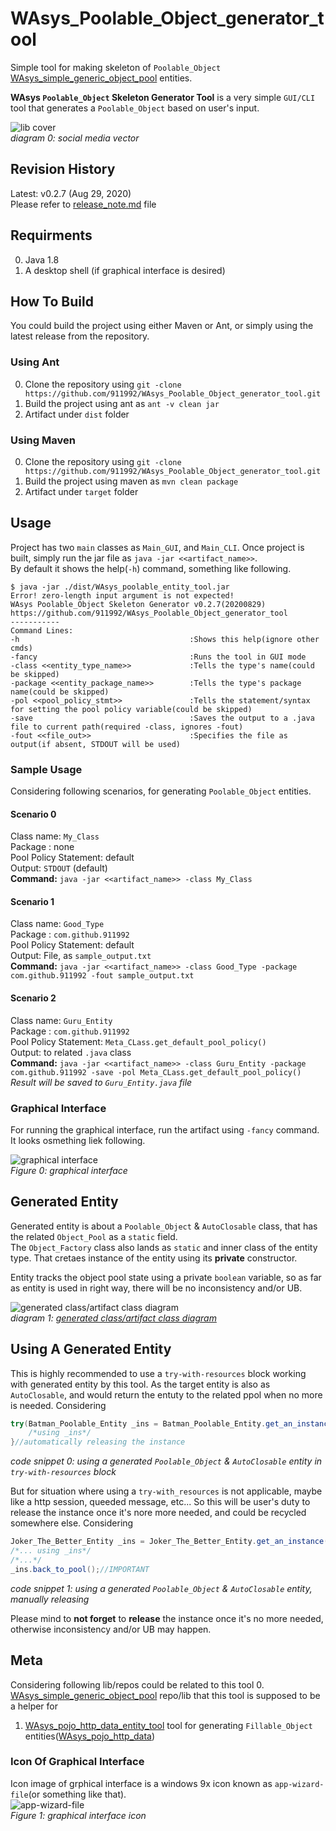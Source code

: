 # WAsys_Poolable_Object_generator_tool
Simple tool for making skeleton of `Poolable_Object` [WAsys_simple_generic_object_pool](https://github.com/911992/WAsys_simple_generic_object_pool) entities.

**WAsys `Poolable_Object` Skeleton Generator Tool** is a very simple `GUI/CLI` tool that generates a `Poolable_Object` based on user's input.  

![lib cover](./_docs/_diagrams/cover.svg)  
*diagram 0: social media vector*

## Revision History
Latest: v0.2.7 (Aug 29, 2020)  
Please refer to [release_note.md](./release_note.md) file  

## Requirments
0. Java 1.8  
1. A desktop shell (if graphical interface is desired)

## How To Build
You could build the project using either Maven or Ant, or simply using the latest release from the repository.  

### Using Ant
0. Clone the repository  using `git -clone https://github.com/911992/WAsys_Poolable_Object_generator_tool.git`
1. Build the project using ant as `ant -v clean jar`
2. Artifact under `dist` folder

### Using Maven
0. Clone the repository  using `git -clone https://github.com/911992/WAsys_Poolable_Object_generator_tool.git`
1. Build the project using maven as `mvn clean package`
2. Artifact under `target` folder

## Usage 
Project has two `main` classes as `Main_GUI`, and `Main_CLI`. Once project is built, simply run the jar file as `java -jar <<artifact_name>>`.  
By default it shows the help(`-h`) command, something like following.
```
$ java -jar ./dist/WAsys_poolable_entity_tool.jar
Error! zero-length input argument is not expected!
WAsys Poolable_Object Skeleton Generator v0.2.7(20200829)
https://github.com/911992/WAsys_Poolable_Object_generator_tool
-----------
Command Lines:
-h                                      :Shows this help(ignore other cmds)
-fancy                                  :Runs the tool in GUI mode
-class <<entity_type_name>>             :Tells the type's name(could be skipped)
-package <<entity_package_name>>        :Tells the type's package name(could be skipped)
-pol <<pool_policy_stmt>>               :Tells the statement/syntax for setting the pool policy variable(could be skipped)
-save                                   :Saves the output to a .java file to current path(required -class, ignores -fout)
-fout <<file_out>>                      :Specifies the file as output(if absent, STDOUT will be used)
```

### Sample Usage
Considering following scenarios, for generating `Poolable_Object` entities.  

#### Scenario 0
Class name: `My_Class`  
Package : none  
Pool Policy Statement: default  
Output: `STDOUT` (default)  
**Command:** `java -jar <<artifact_name>> -class My_Class`

#### Scenario 1
Class name: `Good_Type`  
Package : `com.github.911992`  
Pool Policy Statement: default  
Output: File, as `sample_output.txt`  
**Command:** `java -jar <<artifact_name>> -class Good_Type -package com.github.911992 -fout sample_output.txt`

#### Scenario 2
Class name: `Guru_Entity`  
Package : `com.github.911992`  
Pool Policy Statement: `Meta_CLass.get_default_pool_policy()`  
Output: to related `.java` class  
**Command:** `java -jar <<artifact_name>> -class Guru_Entity -package com.github.911992 -save -pol Meta_CLass.get_default_pool_policy()`  
*Result will be saved to `Guru_Entity.java` file*

### Graphical Interface
For running the graphical interface, run the artifact using `-fancy` command. It looks osmething liek following.

![graphical interface](./_docs/_images/graphical_interface_sample.png)  
*Figure 0: graphical interface*

## Generated Entity
Generated entity is about a `Poolable_Object` & `AutoClosable` class, that has the related `Object_Pool` as a `static` field.  
The `Object_Factory` class also lands as `static` and inner class of the entity type. That cretaes instance of the entity using its **private** constructor.  

Entity tracks the object pool state using a private `boolean` variable, so as far as entity is used in right way, there will be no inconsistency and/or UB.

![generated class/artifact class diagram](./_docs/_diagrams/gen_artifact_class_diagram_partial.svg)  
*diagram 1: [generated class/artifact class diagram](./_docs/_diagrams/gen_artifact_class_diagram.svg)*

## Using A Generated Entity
This is highly recommended to use a `try-with-resources` block working with generated entity by this tool. As the target entity is also as `AutoClosable`, and would return the entuty to the related ppol when no more is needed. Considering
```java
try(Batman_Poolable_Entity _ins = Batman_Poolable_Entity.get_an_instance();){
    /*using _ins*/
}//automatically releasing the instance
```
*code snippet 0: using a generated `Poolable_Object` & `AutoClosable` entity in `try-with-resources` block*

But for situation where using a `try-with_resources` is not applicable, maybe like a http session, queeded message, etc... So this will be user's duty to release the instance once it's nore more needed, and could be recycled somewhere else. Considering
```java
Joker_The_Better_Entity _ins = Joker_The_Better_Entity.get_an_instance();
/*... using _ins*/
/*...*/
_ins.back_to_pool();//IMPORTANT
```
*code snippet 1: using a generated `Poolable_Object` & `AutoClosable` entity, manually releasing*

Please mind to **not forget** to **release** the instance once it's no more needed, otherwise inconsistency and/or UB may happen.

## Meta
Considering following lib/repos could be related to this tool
0. [WAsys_simple_generic_object_pool](https://github.com/911992/WAsys_simple_generic_object_pool) repo/lib that this tool is supposed to be a helper for
1. [WAsys_pojo_http_data_entity_tool](https://github.com/911992/WAsys_pojo_http_data_entity_tool) tool for generating `Fillable_Object` entities([WAsys_pojo_http_data](https://github.com/911992/WAsys_pojo_http_data))


### Icon Of Graphical Interface
Icon image of grphical interface is a windows 9x icon known as `app-wizard-file`(or something like that).  
![app-wizard-file](./src/main/java/wasys/lib/generic_object_pool/entity_tool/icon0.png)  
*Figure 1: graphical interface icon*
